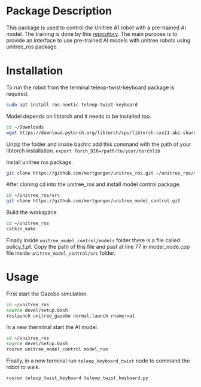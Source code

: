 # Package Description

This package is used to control the Unitree A1 robot with a pre-trained AI model. The training is done by this [repository](https://github.com/leggedrobotics/legged_gym). The main purpose is to provide an interface to use pre-trained AI models with unitree robots using unitree_ros package.

# Installation

To run the robot from the terminal teleop-twist-keyboard package is required.

```bash
sudo apt install ros-noetic-teleop-twist-keyboard
```

Model depends on libtorch and it needs to be installed too.
```bash
cd ~/Downloads
wget https://download.pytorch.org/libtorch/cpu/libtorch-cxx11-abi-shared-with-deps-2.0.1%2Bcpu.zip
```
Unzip the folder and inside bashrc add this command with the path of your libtorch installation. `export Torch_DIR=/path/to/your/torchlib`

Install unitree ros package. 

```bash
git clone https://github.com/mertgungor/unitree_ros.git ~/unitree_ros/src --recurse-submodules
```

After cloning cd into the unitree_ros and install model control package.

```bash
cd ~/unitree_ros/src
git clone https://github.com/mertgungor/unitree_model_control.git
```

Build the workspace
```bash
cd ~/unitree_ros
catkin_make
```

Finally inside `unitree_model_control/models` folder there is a file called policy_1.pt. Copy the path of this file and past at line 77 in model_node.cpp file inside `unitree_model_control/src` folder.

# Usage

First start the Gazebo simulation.

```bash
cd ~/unitree_ros
source devel/setup.bash
roslaunch unitree_gazebo normal.launch rname:=a1
```

In a new therminal start the AI model.

```bash
cd ~/unitree_ros
source devel/setup.bash
rosrun unitree_model_control model_run
```

Finally, in a new terminal run `teleop_keyboard_twist` node to command the robot to walk. 

```bash
rosrun teleop_twist_keyboard teleop_twist_keyboard.py
```